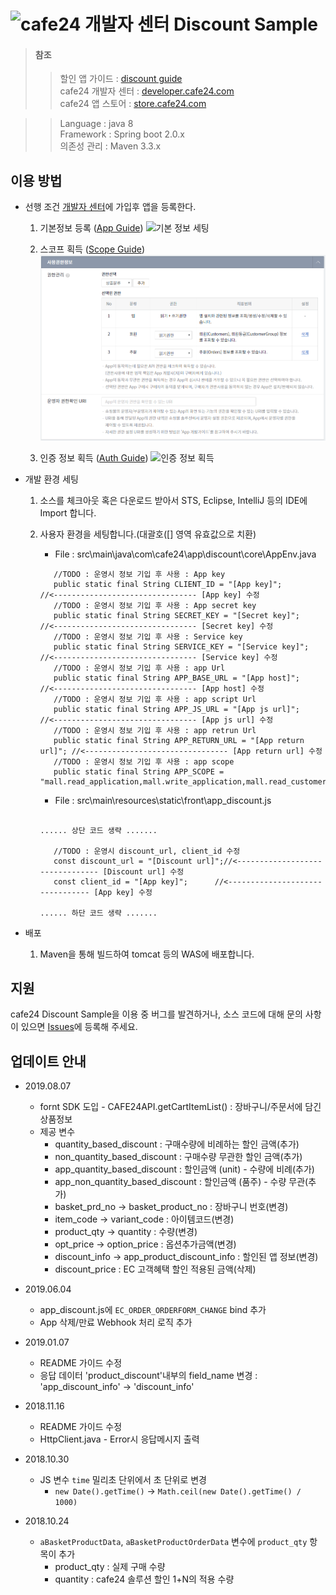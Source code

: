 ![cafe24 개발자 센터](image/cafe24_developers.png) Discount Sample
==============================

> #### 참조
>> 할인 앱 가이드 :  [discount guide](https://developer.cafe24.com/doc/front/refer/discount)\
>> cafe24 개발자 센터 : [developer.cafe24.com](https://developer.cafe24.com/)\
>> cafe24 앱 스토어 : [store.cafe24.com](https://store.cafe24.com/)

> 
>> Language : java 8 \
>> Framework : Spring boot 2.0.x \
>> 의존성 관리 : Maven 3.3.x

## 이용 방법
* 선행 조건 [개발자 센터](https://developer.cafe24.com/)에 가입후 앱을 등록한다.
    1. 기본정보 등록 ([App Guide](https://developer.cafe24.com/doc/front/develop/developedit))
        ![기본 정보 세팅](image/app_dicount_set_info.PNG)
    
    2. 스코프 획득 ([Scope Guide](https://developer.cafe24.com/doc/front/develop/api/scope))
        ![스코프 획득](image/app_dicount_scope.PNG)
        
    3. 인증 정보 획득 ([Auth Guide](https://developer.cafe24.com/doc/front/develop/oauth))
        ![인증 정보 획득](image/app_dicount_auth_info.PNG)

* 개발 환경 세팅
    1. 소스를 체크아웃 혹은 다운로드 받아서 STS, Eclipse, IntelliJ 등의 IDE에 Import 합니다.   

    2. 사용자 환경을 세팅합니다.(대괄호([] 영역 유효값으로 치환)
        * File : src\main\java\com\cafe24\app\discount\core\AppEnv.java
        ``` 
           //TODO : 운영시 정보 기입 후 사용 : App key
           public static final String CLIENT_ID = "[App key]";             //<-------------------------------- [App key] 수정
           //TODO : 운영시 정보 기입 후 사용 : App secret key
           public static final String SECRET_KEY = "[Secret key]";          //<-------------------------------- [Secret key] 수정
           //TODO : 운영시 정보 기입 후 사용 : Service key
           public static final String SERVICE_KEY = "[Service key]";       //<-------------------------------- [Service key] 수정
           //TODO : 운영시 정보 기입 후 사용 : app Url
           public static final String APP_BASE_URL = "[App host]";         //<-------------------------------- [App host] 수정
           //TODO : 운영시 정보 기입 후 사용 : app script Url
           public static final String APP_JS_URL = "[App js url]";         //<-------------------------------- [App js url] 수정
           //TODO : 운영시 정보 기입 후 사용 : app retrun Url
           public static final String APP_RETURN_URL = "[App return url]"; //<-------------------------------- [App return url] 수정
           //TODO : 운영시 정보 기입 후 사용 : app scope
           public static final String APP_SCOPE = "mall.read_application,mall.write_application,mall.read_customer,mall.read_order";
        ```
       * File : src\main\resources\static\front\app_discount.js
        ``` 
        
        ...... 상단 코드 생략 .......
        
           //TODO : 운영시 discount_url, client_id 수정
           const discount_url = "[Discount url]";//<-------------------------------- [Discount url] 수정
           const client_id = "[App key]";      //<-------------------------------- [App key] 수정

        ...... 하단 코드 생략 .......

        ```


* 배포
     1. Maven을 통해 빌드하여 tomcat 등의 WAS에 배포합니다. 
     
## 지원

cafe24 Discount Sample을 이용 중 버그를 발견하거나, 소스 코드에 대해 문의 사항이 있으면 [Issues](https://github.com/cafe24-app/app_discount_sample/issues)에 등록해 주세요.

## 업데이트 안내
* 2019.08.07
    * fornt SDK 도입 - CAFE24API.getCartItemList() : 장바구니/주문서에 담긴 상품정보
    * 제공 변수
        * quantity_based_discount : 구매수량에 비례하는 할인 금액(추가)	
        * non_quantity_based_discount : 구매수량 무관한 할인 금액(추가)
        * app_quantity_based_discount : 할인금액 (unit) - 수량에 비례(추가)
        * app_non_quantity_based_discount : 할인금액 (품주) - 수량 무관(추가)
        * basket_prd_no -> basket_product_no : 장바구니 번호(변경)
        * item_code -> variant_code : 아이템코드(변경)
        * product_qty -> quantity : 수량(변경)
        * opt_price -> option_price : 옵션추가금액(변경)
        * discount_info -> app_product_discount_info : 할인된 앱 정보(변경)
        * discount_price : EC 고객혜택 할인 적용된 금액(삭제)

                
* 2019.06.04
    * app_discount.js에 ```EC_ORDER_ORDERFORM_CHANGE``` bind 추가
    * App 삭제/만료 Webhook 처리 로직 추가
     
* 2019.01.07 
    * README 가이드 수정 
    * 응답 데이터 'product_discount'내부의 field_name 변경 : 'app_discount_info' -> 'discount_info'

* 2018.11.16 
    * README 가이드 수정 
    * HttpClient.java - Error시 응답메시지 출력
    
* 2018.10.30 
    * JS 변수 `time` 밀리초 단위에서 초 단위로 변경
        * `new Date().getTime()` -> `Math.ceil(new Date().getTime() / 1000)`
        
* 2018.10.24
    * `aBasketProductData`, `aBasketProductOrderData` 변수에 `product_qty` 항목이 추가
        * product_qty : 실제 구매 수량
        * quantity : cafe24 솔루션 할인 1+N의 적용 수량
        